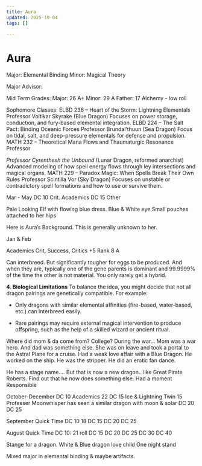 ```yaml
---
title: Aura
updated: 2025-10-04
tags: []

---
```


# Aura


Major: Elemental Binding
Minor: Magical Theory

Major Advisor:


Mid Term Grades:
Major: 26 A+
Minor: 29 A
Father: 17
Alchemy - low roll



Sophomore Classes:
ELBD 236 – Heart of the Storm: Lightning Elementals
Professor Voltikar Skyrake (Blue Dragon)
Focuses on power storage, conduction, and fury-based elemental integration.
ELBD 224 – The Salt Pact: Binding Oceanic Forces
Professor Brundal’thuun (Sea Dragon)
Focus on tidal, salt, and deep-pressure elementals for defense and propulsion.
MATH 232 – Theoretical Mana Flows and Thaumaturgic Resonance Professor

*Professor Cyrenthesh the Unbound* (Lunar Dragon, reformed anarchist)
Advanced modeling of how spell energy flows through ley intersections and magical organs.
MATH 229 – Paradox Magic: When Spells Break Their Own Rules Professor Scintilla Vor (Sky Dragon)
Focuses on unstable or contradictory spell formations and how to use or survive them.



Mar - May
DC 10 Crit. Academics
DC 15 Other

Pale Looking Elf with flowing blue dress.
Blue & White eye
Small pouches attached to her hips




Here is Aura’s Background. This is generally unknown to her.

Jan & Feb

Academics Crit, Success, Critics +5
Rank 8 A

Can interbreed. But significantly tougher for eggs to be produced. And when they are, typically one of the gene parents is dominant and 99.9999% of the time the other is not material. You only rarely get a hybrid.

**4. Biological Limitations**
To balance the idea, you might decide that not all dragon pairings are genetically compatible. For example:

* Only dragons with similar elemental affinities (fire-based, water-based, etc.) can interbreed easily.

* Rare pairings may require external magical intervention to produce offspring, such as the help of a skilled wizard or ancient ritual.

Where did mom & da come from?
College?
During the war…
Mom was a war hero. And dad was something else.
She was on leave and took a portal to the Astral Plane for a cruise. Had a weak love affair with a Blue Dragon. He worked on the ship. He was the stripper. He did an erotic fan dance.

He has a stage name…. But that is now a new dragon.. like Great Pirate Roberts. Find out that he now does something else.
Had a moment Responsible


October-December
DC 10 Academics 22
DC 15 Ice & Lightning Twin 15 Professer Moonwhisper has seen a similar dragon with moon & solar
DC 20
DC 25

September Quick Time
DC 10 18
DC 15
DC 20
DC 25


August Quick Time
DC 10: 21 roll
DC 15
DC 20
DC 25
DC 30
DC 40


Stange for a dragon. White & Blue dragon love child
One night stand


Mixed major in elemental binding & maybe artifacts.
